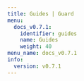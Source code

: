 ```yaml
---
title: Guides | Guard
menu:
  docs_v0.7.1:
    identifier: guides
    name: Guides
    weight: 40
menu_name: docs_v0.7.1
info:
  version: v0.7.1
---
```


